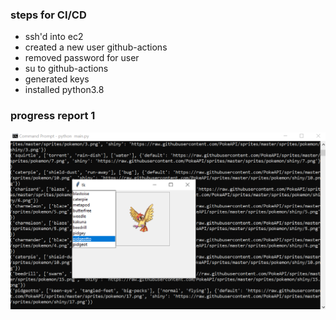 ### steps for CI/CD
- ssh'd into ec2
- created a new user github-actions
- removed password for user
- su to github-actions
- generated keys
- installed python3.8


### progress report 1
![first](progress_1.png)

